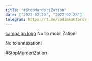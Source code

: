 ```yaml
---
title: "#StopMurderiZation"
date: ["2022-02-20", "2022-02-28"]
telegram: https://t.me/vadimkantorov
---
```

[campaign logo](assets/logo.jpg)
No to mobiliZation!

No to annexation!

#StopMurderiZation

